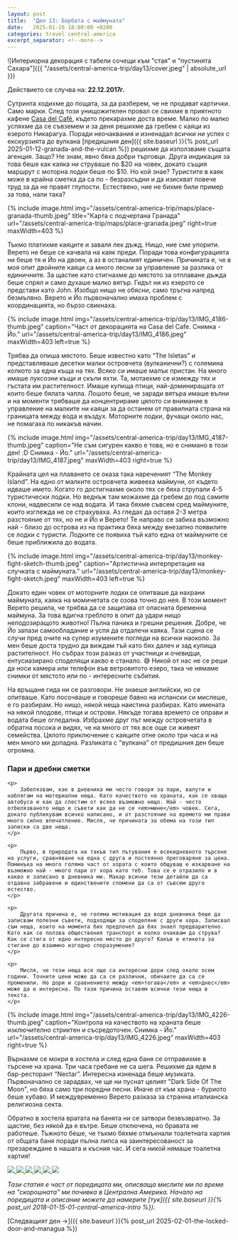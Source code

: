 ```yaml
---
layout: post
title:  "Ден 13: Борбата с маймуната"
date:   2025-01-16 18:00:00 +0200
categories: travel central-america
excerpt_separator: <!--more-->
---
```


![Интериорна декорация с табели сочещи към "стая" и "пустинята Сахара"]({{ "/assets/central-america-trip/day13/cover.jpeg" | absolute_url }})

Действието се случва на: **22.12.2017г.**

Сутринта ходихме до пощата, за да разберем, че не продават картички. Само марки. След този унищожителен провал се свихме в приятното кафене [Casa del Café](https://www.openstreetmap.org/search?lat=11.929071&lon=-85.956621#map=19/11.929071/-85.956621), където прекарахме доста време. Малко по малко успяхме да се съвземем и за деня решихме да гребем с каяци из езерото Никарагуа. Поради неочаквания и изненадал всички ни успех с екскурзията до вулкана [предишния ден]({{ site.baseurl }}{% post_url 2025-01-12-granada-and-the-vulcan %}) решихме да използваме същата агенция. Защо? Не знам, явно бяха добри търговци. Друга индикация за това беше как каяка ни струваше по $20 на човек, докато същия маршрут с моторна лодки беше по $10. Но кой знае? Туристите в каяк може в крайна сметка да са по - безразсъдни и да изискват повече труд за да не правят глупости. Естествено, ние не бихме били пример за това, нали така?

<!--more-->

{% include image.html
            img="/assets/central-america-trip/maps/place-granada-thumb.jpeg"
            title="Карта с подчертана Гранада"
            url="/assets/central-america-trip/maps/place-granada.jpeg"
            right=true
            maxWidth=403 %}

Тъкмо платихме каяците и заваля лек дъжд. Нищо, ние сме упорити. Верето не беше се качвала на каяк преди. Поради това конфигурацията ни беше тя и Йо на двоен, а аз в останалият единичен. Причината е, че в моя опит двойните каяци са много лесни за управление за разлика от единичните. За щастие като стигнахме до мястото за отплаване дъжда беше спрял и само духаше малко вятър. Гидът ни из езерото се представи като John. Изобщо нищо не обясни, само тръгна напред безмълвно. Верето и Йо първоначално имаха проблем с координацията, но бързо свикнаха.

{% include image.html
    img="/assets/central-america-trip/day13/IMG_4186-thumb.jpeg"
    caption="Част от декорацията на Casa del Cafe. Снимка - Йо."
    url="/assets/central-america-trip/day13/IMG_4186.jpeg"
    maxWidth=403
    left=true %}

Трябва да опиша мястото. Беше известно като “Тhe Isletas” и представляваше десетки малки островчета (вулканични?) с големина колкото за една къща на тях. Всяко си имаше малък пристан. На много имаше луксозни къщи и скъпи яхти. Та, мотаехме се измежду тях и гъстата им растителност. Имаше купища птици, най-доминиращата от които беше бялата чапла. Лошото беше, че заради вятъра имаше вълни и на моменти трябваше да концентрираме цялото си внимание в управление на малките ни каяци за да останем от правилната страна на границата между вода и въздух. Моторните лодки, фучащи около нас, не помагаха по никакъв начин.

{% include image.html
    img="/assets/central-america-trip/day13/IMG_4187-thumb.jpeg"
    caption="Не съм сигурен какво е това, но е снимано в този ден! :D Снимка - Йо."
    url="/assets/central-america-trip/day13/IMG_4187.jpeg"
    maxWidth=403
    right=true %}


Крайната цел на плаването се оказа така нареченият “The Monkey Island”. На едно от малките островчета живееха маймуни, от където идваше името. Когато го достигнахме около тях се бяха струпали 4-5 туристически лодки. Но веднъж там можахме да гребем до под самите клони, надвесили се над водата. И така бяхме съвсем сред маймуните, които изглежда не се страхуваха. Аз гледах да оставя 2-3 метра разстояние от тях, но не и Йо и Верето! Те направо се забиха възможно най - близо до острова из на практика бяха между внезапно появилите се лодки с туристи. Лодките се появиха тъй като една от маймуните се беше приближила до водата.

{% include image.html
    img="/assets/central-america-trip/day13/monkey-fight-sketch-thumb.jpeg"
    caption="Артистична интерпретация на случката с маймуната."
    url="/assets/central-america-trip/day13/monkey-fight-sketch.jpeg"
    maxWidth=403
    left=true %}

Докато един човек от моторните лодки се опитваше да нахрани маймуната, каяка на момичетата се озова точно до нея. В този момент Верето решила, че трябва да се защитава от опасната бременна маймуна. За това вдигна греблото в опит да удари нищо неподозиращото животно! Пълна паника и грешни решения. Добре, че Йо запази самообладание и успя да отдалечи каяка. Тази сцена се случи пред очите на супер изумените погледи на всички наоколо. За мен беше доста трудно да виждам тъй като бях далеч и зад купища растителност. Но събрах този разказ от участници и очевидци, ентусиазирано споделящи какво е станало. 😅 Никой от нас не се реши да носи камера или телефон във ветровитото езеро, така че нямаме снимки от мястото или по - интересните събития.

На връщане гида ни се разговори. Не знаеше английски, но се опитваше. Като посочваше и говореше бавно на испански си мислеше, е го разбирам. Но нищо, някой неща наистина разбирах. Като имената на някой плодове, птици и острови. Някъде тогава времето се оправи и водата беше огледална. Избрахме друг път между островчетата в обратна посока и видях, че на много от тях все още си живеят семейства. Цялото приключение с каяците отне около три часа и на мен много ми допадна. Разликата с "вулкана" от предишния ден беше огромна.

<div class="bluebox">
    <h3>Пари и дребни сметки</h3>

    <p>
    	Забелязвам, как в дневника ми често говоря за пари, валути и наблягам на материални неща. Като качеството на храната, как се хваща автобуса и как да спестим от всяко възможно нещо. Най - често отбелязваното нещо е съвети как да не се <em>мине</em> човек. Сега, докато публикувам всичко написано, и от разстояние на времето ми прави много силно впечатление. Мисля, че причината за обема на този тип записки са две неща.
    </p>

    <p>
    	Първо, в природата на такъв тип пътувания е всекидневното търсене на услуги, сравняване на една с друга и постоянно преговаряне за цена. Поминъка на много голяма част от хората с които общуваш е изкарване на възможно най - много пари от хора като теб. Това се е отразило и в какво е записано в дневника ми. Макар всички тези детайли да са отдавна забравени и единствените спомени да са от съвсем друго естество.
    </p>

    <p>
    	Другата причина е, че голяма мотивация да водя дневника беше да записвам полезни съвети, подходящи за споделяне с други хора. Записвал съм неща, които на момента бих предпочел да бях знаел предварително. Като как се ползва обществения транспорт и колко очаквам да струва? Как се стига от едно интересно място до друго? Какъв е етикета за стигане до взаимно изгодно споразумение?
    </p>

    <p>
    	Мисля, че тези неща все още са интересни дори след около осем години. Точните цени може да са се различни, обичаите да са се променили. Но дори и сравнението между <em>тогава</em> и <em>днес</em> може да е интересна. По тази причина оставям всички тези неща в текста.
    </p>
</div>

{% include image.html
    img="/assets/central-america-trip/day13/IMG_4226-thumb.jpeg"
    caption="Контрола на качеството на храната беше изключително стриктен и съсредоточен. Снимка - Йо."
    url="/assets/central-america-trip/day13/IMG_4226.jpeg"
    maxWidth=403
    right=true %}

Върнахме се мокри в хостела и след една баня се отправихме в търсене на храна. Три часа гребане не са шега. Решихме да ядем в бар-ресторант “Nectar”. Интересна изненада беше музиката. Първоначално се зарадвах, че ще ни пуснат целият "Dark Side Of The Moon", но бяха само три поредни песни. Иначе от към храна - буриото беше хубаво. И междувременно Верето разказа за странна италианска религиозна секта.

Обратно в хостела вратата на банята ни се затвори безвъзвратно. За щастие, без някой да е вътре. Беше отключена, но бравата не работеше. Тъжното беше, че тъкмо бяхме отмъкнали тоалетната хартия от общата баня поради пълна липса на заинтересованост за презареждане в нашата и късния час. И сега никой нямаше тоалетна хартия!

<div class="gallery-tiles">
	<a href="/assets/central-america-trip/day13/IMG_4170.jpeg"
		title="">
		<img src="/assets/central-america-trip/day13/IMG_4170-thumb.jpeg">
	</a>
	<a href="/assets/central-america-trip/day13/IMG_4174.jpeg"
		title="">
		<img src="/assets/central-america-trip/day13/IMG_4174-thumb.jpeg">
	</a>
	<a href="/assets/central-america-trip/day13/IMG_4183.jpeg"
		title="">
		<img src="/assets/central-america-trip/day13/IMG_4183-thumb.jpeg">
	</a>
	<a href="/assets/central-america-trip/day13/Photo-2017-12-22-10-26-53_3626.jpeg"
		title="Доста добър опит за изписване на имената ни!">
		<img src="/assets/central-america-trip/day13/Photo-2017-12-22-10-26-53_3626-thumb.jpeg">
	</a>
	<a href="/assets/central-america-trip/day13/Photo-2017-12-22-10-47-40_3629.jpeg"
		title="">
		<img src="/assets/central-america-trip/day13/Photo-2017-12-22-10-47-40_3629-thumb.jpeg">
	</a>
	<a href="/assets/central-america-trip/day13/Photo-2017-12-22-17-03-18_3632.jpeg"
		title="Мисля, че гида ни този ден беше гей. Вместо на някое от момичетата, реши да подари този цвят на мен 🤭">
		<img src="/assets/central-america-trip/day13/Photo-2017-12-22-17-03-18_3632-thumb.jpeg">
	</a>
</div>


_Тази статия е част от поредицата ми, описваща мислите ми по време на "скорошната" ми почивка в Централна Америка. Начало на поредицата и описание можете да намерите [тук]({{ site.baseurl }}{% post_url 2018-01-15-01-central-america-intro %})._

[Следващият ден ->]({{ site.baseurl }}{% post_url 2025-02-01-the-locked-door-and-managua %})
